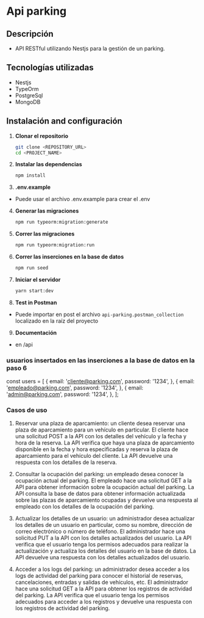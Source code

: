 # Api parking


## Descripción

- API RESTful utilizando Nestjs para la gestión de un parking.


## Tecnologías utilizadas

- Nestjs
- TypeOrm
- PostgreSql
- MongoDB


## Instalación and configuración

1. **Clonar el repositorio**

   ```bash
   git clone <REPOSITORY_URL>
   cd <PROJECT_NAME>

   ```
2. **Instalar las dependencias**

   ```bash
   npm install

   ```
3. **.env.example**

- Puede usar el archivo .env.example para crear el .env

4. **Generar las migraciones**

   ```bash
   npm run typeorm:migration:generate

   ```
5. **Correr las migraciones**

   ```bash
   npm run typeorm:migration:run

   ```
6. **Correr las inserciones en la base de datos**

   ```bash
   npm run seed

   ```
7. **Iniciar el servidor**

   ```bash
   yarn start:dev

   ```
8. **Test in Postman**

- Puede importar en post el archivo `api-parking.postman_collection` localizado en la raíz del proyecto

9. **Documentación**

- en /api


### usuarios insertados en las inserciones a la base de datos en la paso 6

const users = [
{
email: 'cliente@parking.com',
password: '1234',
},
{
email: 'empleado@parking.com',
password: '1234',
},
{
email: 'admin@parking.com',
password: '1234',
},
];

### Casos de uso

1. Reservar una plaza de aparcamiento: un cliente desea reservar una plaza de aparcamiento
   para un vehículo en particular. El cliente hace una solicitud POST a la API con los detalles del
   vehículo y la fecha y hora de la reserva. La API verifica que haya una plaza de aparcamiento
   disponible en la fecha y hora especificadas y reserva la plaza de aparcamiento para el
   vehículo del cliente. La API devuelve una respuesta con los detalles de la reserva.

2. Consultar la ocupación del parking: un empleado desea conocer la ocupación actual del
   parking. El empleado hace una solicitud GET a la API para obtener información sobre la
   ocupación actual del parking. La API consulta la base de datos para obtener información
   actualizada sobre las plazas de aparcamiento ocupadas y devuelve una respuesta al
   empleado con los detalles de la ocupación del parking.

3. Actualizar los detalles de un usuario: un administrador desea actualizar los detalles de un
   usuario en particular, como su nombre, dirección de correo electrónico o número de
   teléfono. El administrador hace una solicitud PUT a la API con los detalles actualizados del
   usuario. La API verifica que el usuario tenga los permisos adecuados para realizar la
   actualización y actualiza los detalles del usuario en la base de datos. La API devuelve una
   respuesta con los detalles actualizados del usuario.

4. Acceder a los logs del parking: un administrador desea acceder a los logs de actividad del
   parking para conocer el historial de reservas, cancelaciones, entradas y salidas de vehículos,
   etc. El administrador hace una solicitud GET a la API para obtener los registros de actividad
   del parking. La API verifica que el usuario tenga los permisos adecuados para acceder a los
   registros y devuelve una respuesta con los registros de actividad del parking.
